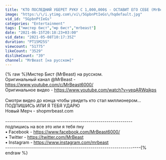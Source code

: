 ```yaml
---
title: "КТО ПОСЛЕДНИЙ УБЕРЕТ РУКУ С 1,000,000$ - ОСТАВИТ ЕГО СЕБЕ (MrBeast на русском)"
image: "https:\/\/i.ytimg.com\/vi\/5GpbnPtIeGs\/hqdefault.jpg"
vid_id: "5GpbnPtIeGs"
categories: "Entertainment"
tags: ["мистер бист","мр бист","mrbeast"]
date: "2021-06-15T20:18:23+03:00"
vid_date: "2021-05-08T10:17:35Z"
duration: "PT15M25S"
viewcount: "51775"
likeCount: "3529"
dislikeCount: "39"
channel: "MrBeast [на русском]"
---
```

{% raw %}Мистер Бист (MrBeast) на русском.<br />Оригинальный канал @MrBeast - <a rel="nofollow" target="blank" href="https://www.youtube.com/c/MrBeast6000/​">https://www.youtube.com/c/MrBeast6000/​</a><br />Оригинальное видео - <a rel="nofollow" target="blank" href="https://www.youtube.com/watch?v=yeqARWqjkps">https://www.youtube.com/watch?v=yeqARWqjkps</a><br /><br />Смотри видео до конца чтобы увидеть кто стал миллионером... <br />ПОДПИШИСЬ ИЛИ Я ТЕБЯ УДАРЮ<br />Новый Мерч - shopmrbeast.com​<br /><br />----------------------------------------------------------------<br />подпишись на все это или я тебя пну<br />• Facebook - <a rel="nofollow" target="blank" href="https://www.facebook.com/MrBeast6000/​">https://www.facebook.com/MrBeast6000/​</a><br />• Twitter - <a rel="nofollow" target="blank" href="https://twitter.com/MrBeast​​​">https://twitter.com/MrBeast​​​</a><br />•  Instagram - <a rel="nofollow" target="blank" href="https://www.instagram.com/mrbeast​​​​​​​">https://www.instagram.com/mrbeast​​​​​​​</a><br />--------------------------------------------------------------------{% endraw %}
